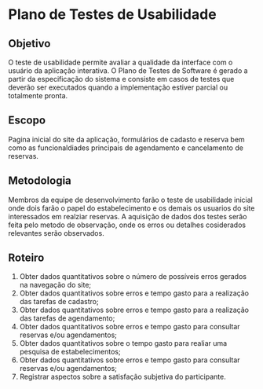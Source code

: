 # Plano de Testes de Usabilidade

## Objetivo
O teste de usabilidade permite avaliar a qualidade da interface com o usuário da aplicação interativa. O Plano de Testes de Software é gerado a partir da especificação do sistema e consiste em casos de testes que deverão ser executados quando a implementação estiver parcial ou totalmente pronta.

## Escopo
Pagina inicial do site da aplicação, formulários de cadasto e reserva bem como as funcionaldiades principais de agendamento e cancelamento de reservas.

## Metodologia
Membros da equipe de desenvolvimento farão o teste de usabilidade inicial onde dois farão o papel do estabelecimento e os demais os usuarios do site interessados em realziar reservas.
A aquisição de dados dos testes serão feita pelo metodo de observação, onde os erros ou detalhes cosiderados relevantes serão observados.

## Roteiro

1. Obter dados quantitativos sobre o número de possíveis erros gerados na navegação do site;
2. Obter dados quantitativos sobre erros e tempo gasto para a realização das tarefas de cadastro;
3. Obter dados quantitativos sobre erros e tempo gasto para a realização das tarefas de agendamento;
4. Obter dados quantitativos sobre erros e tempo gasto para consultar reservas e/ou agendamentos;
5. Obter dados quantitativos sobre o tempo gasto para realiar uma pesquisa de estabelecimentos;
6. Obter dados quantitativos sobre erros e tempo gasto para consultar reservas e/ou agendamentos;
7. Registrar aspectos sobre a satisfação subjetiva do participante.
